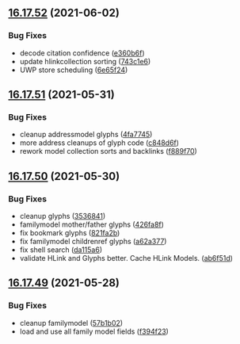 ## [16.17.52](https://github.com/phandcock/GrampsView/compare/v16.17.51...v16.17.52) (2021-06-02)


### Bug Fixes

* decode citation confidence ([e360b6f](https://github.com/phandcock/GrampsView/commit/e360b6f7b7161403ab77daf24850251cc171d71e))
* update hlinkcollection sorting ([743c1e6](https://github.com/phandcock/GrampsView/commit/743c1e67358e598aec2a18be9b04a1f9d91e1dc0))
* UWP store scheduling ([6e65f24](https://github.com/phandcock/GrampsView/commit/6e65f248c938dbb41c48e957329a3b012e027e78))



## [16.17.51](https://github.com/phandcock/GrampsView/compare/v16.17.50...v16.17.51) (2021-05-31)


### Bug Fixes

* cleanup addressmodel glyphs ([4fa7745](https://github.com/phandcock/GrampsView/commit/4fa774502d9e216df60fe5c10e873745e5af4330))
* more address cleanups of glyph code ([c848d6f](https://github.com/phandcock/GrampsView/commit/c848d6f5aec08053a5e0f1fca20c31d4963324e3))
* rework model collection sorts and backlinks ([f889f70](https://github.com/phandcock/GrampsView/commit/f889f707472f7f8163e2828a7bd4530bb1741302))



## [16.17.50](https://github.com/phandcock/GrampsView/compare/v16.17.49...v16.17.50) (2021-05-30)


### Bug Fixes

* cleanup glyphs ([3536841](https://github.com/phandcock/GrampsView/commit/35368419dbf4da7045130e685ee842dc7991b00d))
* familymodel mother/father glyphs ([426fa8f](https://github.com/phandcock/GrampsView/commit/426fa8f7cc1ce88c5f78e75b7ffeadf089e7b7da))
* fix bookmark glyphs ([821fa2b](https://github.com/phandcock/GrampsView/commit/821fa2b108caaa790ab183a260aa6d36b9dd751b))
* fix familymodel childrenref glyphs ([a62a377](https://github.com/phandcock/GrampsView/commit/a62a3778fc838bd40a6d9ab28f6a26f8526a6df7))
* fix shell search ([da115a6](https://github.com/phandcock/GrampsView/commit/da115a68a76086288922dd1c07f4d97c4498d7f4))
* validate HLink and Glyphs better.  Cache HLink Models. ([ab6f51d](https://github.com/phandcock/GrampsView/commit/ab6f51d8eb96c13b91e566009bd74ddfa22bc6ef))



## [16.17.49](https://github.com/phandcock/GrampsView/compare/v16.17.48...v16.17.49) (2021-05-28)


### Bug Fixes

* cleanup familymodel ([57b1b02](https://github.com/phandcock/GrampsView/commit/57b1b02e30e510ee9f4a69386da5c7fa9a29a019))
* load and use all family model fields ([f394f23](https://github.com/phandcock/GrampsView/commit/f394f232b7ae0e461fd97b04dbcfee9aeb988fc5))



